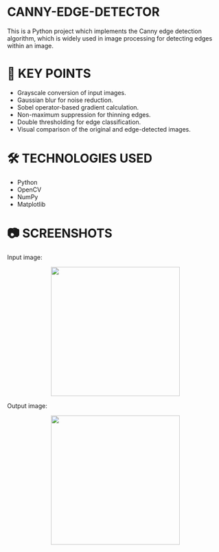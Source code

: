 # CANNY-EDGE-DETECTOR

This is a Python project which implements the Canny edge detection algorithm, which is widely used in image processing for detecting edges within an image.

# 🚀 KEY POINTS
- Grayscale conversion of input images.
- Gaussian blur for noise reduction.
- Sobel operator-based gradient calculation.
- Non-maximum suppression for thinning edges.
- Double thresholding for edge classification.
- Visual comparison of the original and edge-detected images.

# 🛠️ TECHNOLOGIES USED
- Python
- OpenCV
- NumPy
- Matplotlib

# 📷 SCREENSHOTS

Input image:

<p align="center">
  <img src="https://github.com/user-attachments/assets/2e52c429-95f3-4720-9510-032f0a8925ab" width="300"/>
</p>


Output image:
<p align="center">
  <img src="https://github.com/user-attachments/assets/f7bc6ec9-e31a-42d4-a6fa-5f67fae6f8dd" width="300"/>
</p>




